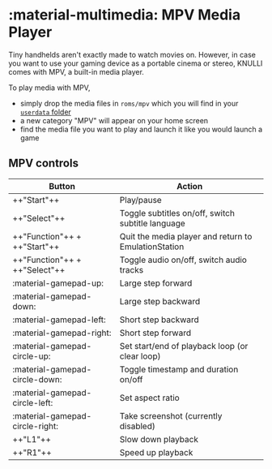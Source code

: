 # :material-multimedia: MPV Media Player

Tiny handhelds aren't exactly made to watch movies on. However, in case you want to use your gaming device as a portable cinema or stereo, KNULLI comes with MPV, a built-in media player.

To play media with MPV,

- simply drop the media files in `roms/mpv` which you will find in your  [`userdata` folder](../../play/add-games/game-storage)
- a new category "MPV" will appear on your home screen
- find the media file you want to play and launch it like you would launch a game

## MPV controls

| Button                                          | Action                                                   |
| ----------------------------------------------- | -------------------------------------------------------- |
| ++"Start"++                                     | Play/pause                                               |
| ++"Select"++                                    | Toggle subtitles on/off, switch subtitle language        |
| ++"Function"++ + ++"Start"++                    | Quit the media player and return to EmulationStation     |
| ++"Function"++ + ++"Select"++                   | Toggle audio on/off, switch audio tracks                 |
| :material-gamepad-up:                           | Large step forward                                       |
| :material-gamepad-down:                         | Large step backward                                      |
| :material-gamepad-left:                         | Short step backward                                      |
| :material-gamepad-right:                        | Short step forward                                       |
| :material-gamepad-circle-up:                    | Set start/end of playback loop (or clear loop)           |
| :material-gamepad-circle-down:                  | Toggle timestamp and duration on/off                     |
| :material-gamepad-circle-left:                  | Set aspect ratio                                         |
| :material-gamepad-circle-right:                 | Take screenshot (currently disabled)                     |
| ++"L1"++                                        | Slow down playback                                       |
| ++"R1"++                                        | Speed up playback                                        |
